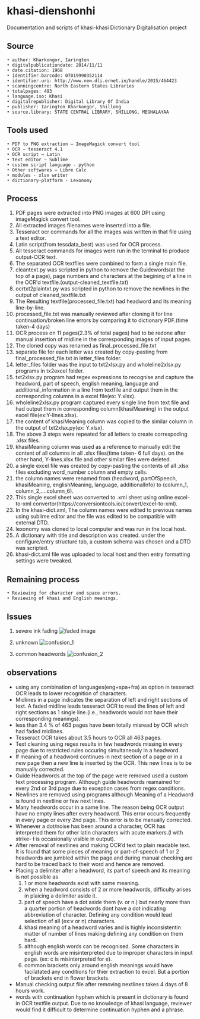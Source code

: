# khasi-dienshonhi
Documentation and scripts of khasi-khasi Dictionary Digitalisation project

## Source 

    • author: Kharkongor, Iarington
    • digitalpublicationdate: 2014/11/11
    • date.citation: 1968
    • identifier.barcode: 07019990352114
    • identifier.uri: http://www.new.dli.ernet.in/handle/2015/464423
    • scanningcentre: North Eastern States Libraries
    • totalpages: 493
    • language.iso: Khasi
    • digitalrepublisher: Digital Library Of India
    • publisher: Iarington Kharkongor, Shillong
    • source.library: STATE CENTRAL LIBRARY, SHILLONG, MEGHALAYAA
    
## Tools used 

    • PDF to PNG extraction – ImageMagick convert tool
    • OCR – tesseract 4.1
    • OCR script – Latin
    • text editor – Sublime 
    • custom script language - python 
    • Other softwares – Libre Calc
    • modules - xlsx writer
    • dictionary-platform - Lexonomy

## Process

<ol>
    <li> PDF pages were extracted into PNG images at 600 DPI using imageMagick convert tool.</li>
    <li> All extracted images filenames were inserted into a file.</li>
    <li> Tesseract ocr commands for all the images was written in that file using a text editor.</li>
    <li> Latin script(from tessdata_best) was used for OCR process.</li>
    <li> All tesseract commands for images were run in the terminal to produce output-OCR text.</li>
    <li> The separated OCR textfiles were combined to form a single main file.</li>
    <li> cleantext.py was scripted in python to remove the Guidewords(at the top of a page), page numbers and characters at the begining of a line in the OCR'd textfile.(output-cleaned_textfile.txt)</li>
    <li> ocrtxt2plaintxt.py was scripted in python to remove the newlines in the output of cleaned_textfile.txt</li>
    <li> The Resulting textfile(processed_file.txt) had headword and its meaning line-by-line.</li>
    <li> processed_file.txt was manually reviewed after cloning it for line continuation/broken line errors by comparing it to dictionary PDF.(time taken-4 days)</li>
    <li> OCR process on 11 pages(2.3% of total pages) had to be redone after manual insertion of midline in the corresponding images of input pages.</li>
    <li> The cloned copy was renamed as final_processed_file.txt</li>
    <li> separate file for each letter was created by copy-pasting from final_processed_file.txt in letter_files folder.</li>
    <li> letter_files folder was the input to txt2xlsx.py and wholeline2xlsx.py programs in tx2excel folder.</li>
    <li> txt2xlsx.py program had regex expressions to recognise and capture the headword, part of speech, english meaning, language and additional_information in a line from textfile and output them in the corresponding columns in a excel file(ex: Y.xlsx).</li>
    <li> wholeline2xlsx.py program captured every single line from text file and had output them in corresponding column(khasiMeaning) in the output excel file(ex:Y-lines.xlsx).</li>
    <li> the content of khasiMeaning column was copied to the similar column in the output of txt2xlsx.py(ex: Y.xlsx).</li>
    <li> The above 3 steps were repeated for all letters to create correspoding .xlsx files.</li>
    <li> khasiMeaning column was used as a reference to manually edit the content of all columns in all .xlsx files(time taken- 6 full days). on the other hand, Y-lines.xlsx file and other similar files were deleted.</li>
    <li> a single excel file was created by copy-pasting the contents of all .xlsx files excluding word_number column and empty cells.</li>
    <li> the column names were renamed from (headword, partOfSpeech, khasiMeaning, englishMeaning, language, additionalInfo) to (column_1, column_2,....column_6).</li> 
    <li> This single excel sheet was converted to .xml sheet using online excel-to-xml convertor(https://conversiontools.io/convert/excel-to-xml).</li>
    <li> In the khasi-dict.xml, The column names were edited to previous names using sublime editor and the file was edited to be compatible with external DTD.</li>
    <li> lexonomy was cloned to local computer and was run in the local host.</li>
    <li> A dictionary with title and description was created. under the configure/entry structure tab, a custom schema was chosen and a DTD was scripted.</li>
    <li> khasi-dict.xml file was uploaded to local host and then entry formatting settings were tweaked.</li>
</ol>

## Remaining process

    • Reviewing for character and space errors.
    • Reviewing of khasi and English meanings.

## Issues 

1. severe ink fading ![faded image](https://user-images.githubusercontent.com/56758575/120885078-8ea0be00-c604-11eb-9078-f9d3120702da.png)  

2. unknown ![confusion_1](https://user-images.githubusercontent.com/56758575/120885081-96606280-c604-11eb-869a-4efe575ac856.png)

3. common headwords ![confusion_2](https://user-images.githubusercontent.com/56758575/120885083-98c2bc80-c604-11eb-9c99-6606b80a63a4.png)
    
## observations

<ul>
    <li> using any combination of languages(eng+spa+fra) as option in tesseract OCR leads to lower recognition of characters.</li>
    <li> Midlines in a page indicates the separation of left and right sections of text. A faded midline leads tesseract OCR to read the lines of left and right sections as 1 single line.(i.e., headwords would not have their corresponding meanings).</li>
    <li> less than 3.4 % of 463 pages have been totally misread by OCR which had faded midlines.</li>
    <li> Tesseract OCR takes about 3.5 hours to OCR all 463 pages.</li> 
    <li> Text cleaning using regex results in few headwords missing in every page due to restricted rules occuring simultaneouly in a headword.</li>
    <li> If meaning of  a headword continues in next section of a page or in a new page then a new line is inserted by the OCR. This new lines is to be manually corrected.</li>
    <li> Guide Headwords at the top of the page were removed used a custom text processing program. Although guide headwords reamained for every 2nd or 3rd page due to exception cases from regex conditions.</li>
    <li> Newlines are removed using programs although Meaning of a Headword is found in nextline or few next lines.</li>
    <li> Many headwords occur in a same line. The reason being OCR output have no empty lines after every headword. This error occurs frequently in every page or every 2nd page. This error is to be manually corrected.</li>
    <li>  Whenever a dot/noise has been around a character, OCR has interpreted them for other latin characters with acute markers.(l with strike- ł is occasionally visible in output).</li>  
    <li> After removal of nextlines and making OCR’d text to plain readable text. It is found that some pieces of meaning or part-of-speech of 1 or 2 headwords are jumbled within the page and during manual checking are hard to be traced back to their word and hence are removed.</li>    
    <li> Placing a delimiter after a headword, its part of speech and its meaning is not possible as
        <ol>
            <li> 1 or more headwords exist with same meaning.</li>
            <li> when a headword consists of 2 or more headwords, difficulty arises in plaicing a delimiter aside it.</li>
            <li> part of speech have a dot aside them (v. or n.) but nearly more than a quarter portion of headwords dont have a dot indicating abbreviation of character. Defining any condition would lead selection of all (ex:v or n) characters.</li>
            <li> khasi meaning of a headword varies and is highly inconsistentin matter of number of lines making defining any condition on them hard.</li> 
            <li> although english words can be recognised. Some characters in english words are misinterpreted due to improper characters in input page. (ex: c is misinterpreted for e).</li>
            <li> common brackets only around english meanings would have facilatated any conditions for thier extraction to excel. But a portion of brackets end in flower brackets.</li>
    </ol>
    </li>        
    <li> Manual checking output file after removing nextlines takes 4 days of 8 hours work.</li>
    <li> words with continuation hyphen which is present in dictionary is found in OCR textfile output. Due to no knowledge of khasi language, reviewer would find it difficult to determine continuation hyphen and a phrase.</li>
</ul>
